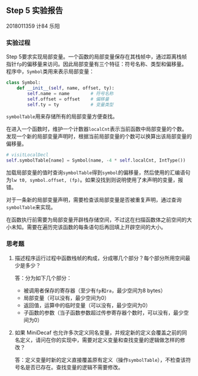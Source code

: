 ## Step 5 实验报告

2018011359 	计84 乐阳

### 实验过程

Step 5要求实现局部变量。一个函数的局部变量保存在其栈帧中，通过距离栈帧指针`fp`的偏移量来访问。因此局部变量有三个特征：符号名称、类型和偏移量。程序中，`Symbol`类用来表示局部变量：

```python
class Symbol:
    def __init__(self, name, offset, ty):
        self.name = name		# 符号名称
        self.offset = offset	# 偏移量
        self.ty = ty			# 变量类型
```

`symbolTable`用来存储所有的局部变量方便查找。

在进入一个函数时，维护一个计数器`localCnt`表示当前函数中局部变量的个数。发现一个新的局部变量声明时，根据当前局部变量的个数可以换算出该局部变量的偏移量。

```python 
# visitLocalDecl
self.symbolTable[name] = Symbol(name, -4 * self.localCnt, IntType())
```

 加载局部变量的值时查询`symbolTable`得到`symbol`的偏移量，然后使用的汇编语句为`lw t0, symbol.offset, (fp)`。如果没找到则说明使用了未声明的变量，报错。

对于一条新的局部变量声明，需要检查该局部变量是否被重复声明，通过查询`symbolTable`来实现。

在函数执行前需要为局部变量开辟栈存储空间，不过这在扫描函数体之前空间的大小未知。需要在遍历完该函数的每条语句后再回填上开辟空间的大小。

### 思考题

1. 描述程序运行过程中函数栈帧的构成，分成哪几个部分？每个部分所用空间最少是多少？

   答：分为如下几个部分：

   - 被调用者保存的寄存器（至少有`fp`和`ra`，最少空间为8 bytes）
   - 局部变量（可以没有，最少空间为0）
   - 返回值，运算中的临时变量（可以没有，最少空间为0）
   - 子函数的参数（当子函数参数超过传参寄存器个数时，可以没有，最少空间为0）

   

2. 如果 MiniDecaf 也允许多次定义同名变量，并规定新的定义会覆盖之前的同名定义，请问在你的实现中，需要对定义变量和查找变量的逻辑做怎样的修改？

   答：定义变量时新的定义直接覆盖原有定义（操作`symbolTable`），不检查该符号名是否已存在。查找变量的逻辑不需要修改。

